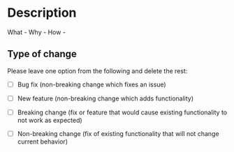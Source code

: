 # Description

What -
Why -
How -

## Type of change

Please leave one option from the following and delete the rest:

- [ ] Bug fix (non-breaking change which fixes an issue)
- [ ] New feature (non-breaking change which adds functionality)
- [ ] Breaking change (fix or feature that would cause existing functionality to not work as expected)
- [ ] Non-breaking change (fix of existing functionality that will not change current behavior)


